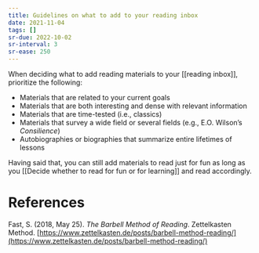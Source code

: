```yaml
---
title: Guidelines on what to add to your reading inbox
date: 2021-11-04
tags: []
sr-due: 2022-10-02
sr-interval: 3
sr-ease: 250
---
```

When deciding what to add reading materials to your [[reading inbox]], prioritize the following:

- Materials that are related to your current goals
- Materials that are both interesting and dense with relevant information
- Materials that are time-tested (i.e., classics)
- Materials that survey a wide field or several fields (e.g., E.O. Wilson’s *Consilience*)
- Autobiographies or biographies that summarize entire lifetimes of lessons

Having said that, you can still add materials to read just for fun as long as you [[Decide whether to read for fun or for learning]] and read accordingly.

# References

Fast, S. (2018, May 25). *The Barbell Method of Reading*. Zettelkasten Method. [https://www.zettelkasten.de/posts/barbell-method-reading/](https://www.zettelkasten.de/posts/barbell-method-reading/)

